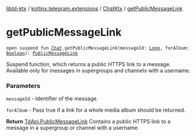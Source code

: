 [libtd-ktx](../../index.md) / [kotlinx.telegram.extensions](../index.md) / [ChatKtx](index.md) / [getPublicMessageLink](./get-public-message-link.md)

# getPublicMessageLink

`open suspend fun `[`Chat`](https://tdlibx.github.io/td/docs/org/drinkless/td/libcore/telegram/TdApi/Chat.html)`.getPublicMessageLink(messageId: `[`Long`](https://kotlinlang.org/api/latest/jvm/stdlib/kotlin/-long/index.html)`, forAlbum: `[`Boolean`](https://kotlinlang.org/api/latest/jvm/stdlib/kotlin/-boolean/index.html)`): `[`PublicMessageLink`](https://tdlibx.github.io/td/docs/org/drinkless/td/libcore/telegram/TdApi/PublicMessageLink.html)

Suspend function, which returns a public HTTPS link to a message. Available only for messages
in supergroups and channels with a username.

### Parameters

`messageId` - Identifier of the message.

`forAlbum` - Pass true if a link for a whole media album should be returned.

**Return**
[TdApi.PublicMessageLink](https://tdlibx.github.io/td/docs/org/drinkless/td/libcore/telegram/TdApi/PublicMessageLink.html) Contains a public HTTPS link to a message in a supergroup or
channel with a username.

